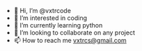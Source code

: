 - 👋 Hi, I’m @vxtrcode
- 👀 I’m interested in coding
- 🌱 I’m currently learning python
- 💞️ I’m looking to collaborate on any project
- 📫 How to reach me vxtrcs@gmail.com

<!---
vxtrcode/vxtrcode is a ✨ special ✨ repository because its `README.md` (this file) appears on your GitHub profile.
You can click the Preview link to take a look at your changes.
--->

